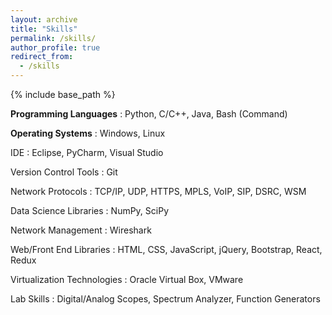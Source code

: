 ```yaml
---
layout: archive
title: "Skills"
permalink: /skills/
author_profile: true
redirect_from:
  - /skills
---
```


{% include base_path %}

**Programming Languages** 
: Python, C/C++, Java, Bash (Command) 

**Operating Systems** 
:   Windows, Linux 

IDE
:   Eclipse, PyCharm, Visual Studio

Version Control Tools
:   Git

Network Protocols
:   TCP/IP, UDP, HTTPS, MPLS, VoIP, SIP, DSRC, WSM

Data Science Libraries
:   NumPy, SciPy

Network Management
:   Wireshark

Web/Front End Libraries
:   HTML, CSS, JavaScript, jQuery, Bootstrap, React, Redux

Virtualization Technologies
:   Oracle Virtual Box, VMware

Lab Skills
:   Digital/Analog Scopes, Spectrum Analyzer, Function Generators
